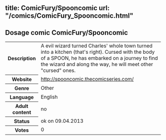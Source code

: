 title: ComicFury/Spooncomic
url: "/comics/ComicFury_Spooncomic.html"
---
Dosage comic ComicFury/Spooncomic
-----------------------------------------

<table class="comicinfo">
<tr>
<th>Description</th><td>A evil wizard turned Charles' whole town turned into a kitchen (that's right). Cursed with the body of a SPOON, he has embarked on a journey to find the wizard and along the way, he will meet other &quot;cursed&quot; ones.</td>
</tr>
<tr>
<th>Website</th><td><a href="http://spooncomic.thecomicseries.com/">http://spooncomic.thecomicseries.com/</a></td>
</tr>
<tr>
<th>Genre</th><td>Other</td>
</tr>
<tr>
<th>Language</th><td>English</td>
</tr>
<tr>
<th>Adult content</th><td>no</td>
</tr>
<tr>
<th>Status</th><td>ok on 09.04.2013</td>
</tr>
<tr>
<th>Votes</th><td>0</div></td>
</tr>
</table>
